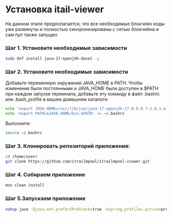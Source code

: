 # Установка itail-viewer
На данном этапе предполагается, что все необходимые блокчейн ноды уже развенуты и полностью синхронизированы с сетью блокчейна и сам пул также запущен.

### Шаг 1. Установите необходимые зависимости
```sh
sudo dnf install java-17-openjdk-devel -y
```
### Шаг 2. Установите необходимые зависимости
Добавьте переменную окружения JAVA_HOME в PATH. Чтобы изменения были постоянными и JAVA_HOME были доступен в $PATH при каждом запуске терминала, добавьте эту команду в файл .bashrc или .bash_profile в вашем домашнем каталоге:
```sh
echo 'export JAVA_HOME=/usr/lib/jvm/java-17-openjdk-17.0.8.0.7-2.0.1.el8.x86_64/' >> ~/.bashrc
echo 'export PATH=$JAVA_HOME/bin:$PATH' >> ~/.bashrc
```
Выполните:
```sh
source ~/.bashrc
```
### Шаг 3. Клонировать репозиторий приложения:
```sh
cd /home/user/
git clone https://github.com/itrailmpool/itrailmpool-viewer.git
```
### Шаг 4. Собираем приложение
```sh
mvn clean install
```
### Шаг 5.Запускаем приложение
```sh
nohup java -Djava.net.preferIPv4Stack=true -Dspring.profiles.active=prod -Denv=prod -jar ./target/itrailmpool-viewer.jar &
```
